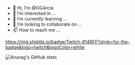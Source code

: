 - 👋 Hi, I’m @OG4rcia
- 👀 I’m interested in ...
- 🌱 I’m currently learning ...
- 💞️ I’m looking to collaborate on ...
- 📫 How to reach me ...

https://img.shields.io/badge/Twitch-9146FF?style=for-the-badge&logo=twitch&logoColor=white

![Anurag's GitHub stats](https://github-readme-stats.vercel.app/api?username=anuraghazra&show_icons=true&theme=radical)
<!---
OG4rcia/OG4rcia is a ✨ special ✨ repository because its `README.md` (this file) appears on your GitHub profile.
You can click the Preview link to take a look at your changes.
--->
